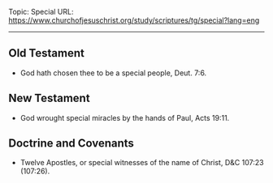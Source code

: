 Topic: Special
URL: https://www.churchofjesuschrist.org/study/scriptures/tg/special?lang=eng

---

## Old Testament

- God hath chosen thee to be a special people, Deut. 7:6.

## New Testament

- God wrought special miracles by the hands of Paul, Acts 19:11.

## Doctrine and Covenants

- Twelve Apostles, or special witnesses of the name of Christ, D&C 107:23 (107:26).

